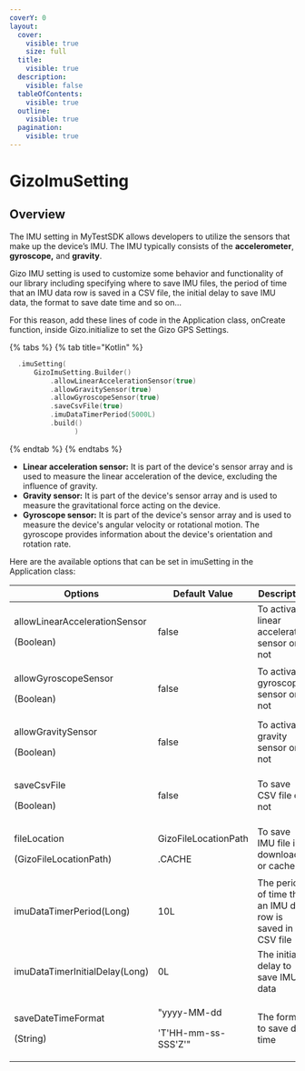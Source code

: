 ```yaml
---
coverY: 0
layout:
  cover:
    visible: true
    size: full
  title:
    visible: true
  description:
    visible: false
  tableOfContents:
    visible: true
  outline:
    visible: true
  pagination:
    visible: true
---
```


# GizoImuSetting

## Overview

The IMU setting in MyTestSDK allows developers to utilize the sensors that make up the device’s IMU. The IMU typically consists of the **accelerometer**, **gyroscope,** and **gravity**.

Gizo IMU setting is used to customize some behavior and functionality of our library including specifying where to save IMU files, the period of time that an IMU data row is saved in a CSV file, the initial delay to save IMU data, the format to save date time and so on...

For this reason, add these lines of code in the Application class, onCreate function, inside Gizo.initialize to set the Gizo GPS Settings.

{% tabs %}
{% tab title="Kotlin" %}
```kotlin
  .imuSetting(
      GizoImuSetting.Builder()
          .allowLinearAccelerationSensor(true)
          .allowGravitySensor(true)
          .allowGyroscopeSensor(true)
          .saveCsvFile(true)
          .imuDataTimerPeriod(5000L)
          .build()
                )
```
{% endtab %}
{% endtabs %}

* **Linear acceleration sensor:** It is part of the device's sensor array and is used to measure the linear acceleration of the device, excluding the influence of gravity.
* **Gravity sensor:** It is part of the device's sensor array and is used to measure the gravitational force acting on the device.
* **Gyroscope sensor:** It is part of the device's sensor array and is used to measure the device's angular velocity or rotational motion. The gyroscope provides information about the device's orientation and rotation rate.

Here are the available options that can be set in imuSetting in the Application class:

<table><thead><tr><th width="286.3333333333333">Options</th><th width="198">Default Value</th><th>Description</th></tr></thead><tbody><tr><td><p>allowLinearAccelerationSensor</p><p>(Boolean)</p></td><td>false</td><td>To activate linear acceleration sensor or not</td></tr><tr><td><p>allowGyroscopeSensor</p><p>(Boolean)</p></td><td>false</td><td>To activate gyroscope sensor or not</td></tr><tr><td><p>allowGravitySensor</p><p>(Boolean)</p></td><td>false</td><td>To activate gravity sensor or not</td></tr><tr><td><p>saveCsvFile</p><p>(Boolean)</p></td><td>false</td><td>To save CSV file or not</td></tr><tr><td><p>fileLocation</p><p>(GizoFileLocationPath)</p></td><td><p>GizoFileLocationPath</p><p>.CACHE</p></td><td>To save IMU file in download or cache</td></tr><tr><td>imuDataTimerPeriod(Long)</td><td>10L</td><td>The period of time that an IMU data row is saved in CSV file</td></tr><tr><td>imuDataTimerInitialDelay(Long)</td><td>0L</td><td>The initial delay to save IMU data</td></tr><tr><td><p>saveDateTimeFormat</p><p>(String)</p></td><td><p>"yyyy-MM-dd</p><p>'T'HH-mm-ss-SSS'Z'"</p></td><td>The format to save date time</td></tr></tbody></table>
